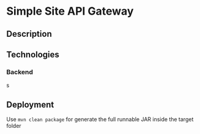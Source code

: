 # Simple Site API Gateway

## Description



## Technologies
 
### Backend
s
 

## Deployment

Use `mvn clean package` for generate the full runnable JAR inside the target folder





